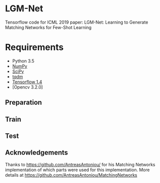 # LGM-Net
Tensorflow code for ICML 2019 paper: LGM-Net: Learning to Generate Matching Networks for Few-Shot Learning


# Requirements
- Python 3.5
- [NumPy](http://www.numpy.org/)
- [SciPy](https://www.scipy.org/)
- [tqdm](https://pypi.python.org/pypi/tqdm)
- [Tensorflow 1.4](https://www.tensorflow.org/install/)
- [Opencv 3.2.0]

## Preparation

## Train

## Test


## Acknowledgements
Thanks to https://github.com/AntreasAntoniou/ for his Matching Networks implementation of which parts were used for this implementation. More details at https://github.com/AntreasAntoniou/MatchingNetworks

